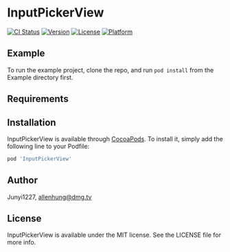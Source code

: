 # InputPickerView

[![CI Status](https://img.shields.io/travis/Junyi1227/InputPickerView.svg?style=flat)](https://travis-ci.org/Junyi1227/InputPickerView)
[![Version](https://img.shields.io/cocoapods/v/InputPickerView.svg?style=flat)](https://cocoapods.org/pods/InputPickerView)
[![License](https://img.shields.io/cocoapods/l/InputPickerView.svg?style=flat)](https://cocoapods.org/pods/InputPickerView)
[![Platform](https://img.shields.io/cocoapods/p/InputPickerView.svg?style=flat)](https://cocoapods.org/pods/InputPickerView)

## Example

To run the example project, clone the repo, and run `pod install` from the Example directory first.

## Requirements

## Installation

InputPickerView is available through [CocoaPods](https://cocoapods.org). To install
it, simply add the following line to your Podfile:

```ruby
pod 'InputPickerView'
```

## Author

Junyi1227, allenhung@dmg.tv

## License

InputPickerView is available under the MIT license. See the LICENSE file for more info.
